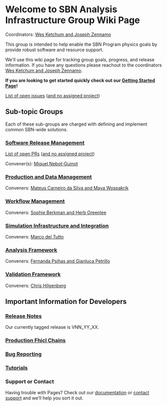 # Welcome to SBN Analysis Infrastructure Group Wiki Page

Coordinators: [Wes Ketchum and Joseph Zennamo](mailto:wketchum@fnal.gov,jaz8600@fnal.gov)

This group is intended to help enable the SBN Program physics goals by provide robust software and resource support. 

We'll use this wiki page for tracking group goals, progress, and release information. If you have any questions please reachout to the coordinators [Wes Ketchum and Joseph Zennamo](mailto:wketchum@fnal.gov,jaz8600@fnal.gov). 

**If you are looking to get started quickly check out our [Getting Started Page](gettingstarted.md)!**

[List of open issues](https://github.com/issues?q=is%3Aopen+is%3Aissue+org%3ASBNSoftware+archived%3Afalse) ([and no assigned project](https://github.com/issues?q=is%3Aopen+is%3Aissue+org%3ASBNSoftware+archived%3Afalse+no%3Aproject))

## Sub-topic Groups

Each of these sub-groups are charged with defining and implement common SBN-wide solutions.

### [Software Release Management](rm.md)

[List of open PRs](https://github.com/pulls?q=is%3Aopen+is%3Apr+org%3ASBNSoftware+archived%3Afalse) ([and no assigned project](https://github.com/pulls?q=is%3Aopen+is%3Apr+org%3ASBNSoftware+archived%3Afalse+no%3Aproject))

Convener(s): [Miquel Nebot-Guinot](mailto:)
<!-- Goal is to maintain high-quality releases of SBN-specific software packages -->

### [Production and Data Management](prod.md)

Conveners: [Mateus Carneiro da Silva and Maya Wospakrik](mailto:)

<!-- Work with SCD & SBN to maintain production & data-management schemes -->

### [Workflow Management](workflow.md)

Conveners: [Sophie Berkman and Herb Greenlee](mailto:)

<!-- Work with SCD & SBN to maintain production & data-management schemes -->

### [Simulation Infrastructure and Integration](sim.md)

Conveners: [Marco del Tutto](mailto:)

<!-- Develop infrastructure to support a data-driven detector simulation and maintain its consistent configuration -->

### [Analysis Framework](ana.md)

Conveners: [Fernanda Psihas and Gianluca Petrillo](mailto:)

<!-- Develops infrastructure to process & analyze data & MC in a consistent way. -->

### [Validation Framework](validation.md)

Conveners: [Chris Hilgenberg](mailto:)

<!-- Study and develop improved beamline simulations and uncertainties. -->

## Important Information for Developers

### [Release Notes](releasenote.md)

Our currently tagged release is VNN_YY_XX.

### [Production Fhicl Chains](prodfcl.md)

### [Bug Reporting](bug.md)

### [Tutorials](gettingstarted.md) 

### Support or Contact

Having trouble with Pages? Check out our [documentation](https://help.github.com/categories/github-pages-basics/) or [contact support](https://github.com/contact) and we’ll help you sort it out.
